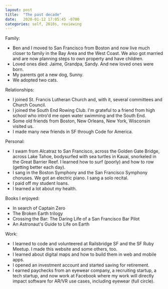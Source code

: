 ```yaml
---
layout: post
title:  "The past decade"
date:   2020-01-12 17:05:45 -0700
categories: self, 2010s, reviewing
---
```


Family:
- Ben and I moved to San Francisco from Boston and now live much closer to family in the Bay Area and the West Coast. We also got married and are now planning steps to own property and have children.
- Loved ones died: Jaime, Grandpa, Sandy. And new loved ones were born.
- My parents got a new dog, Sunny.
- We adopted two cats.

Relationships:
- I joined St. Francis Lutheran Church and, with it, several committees and Church Council.
- I joined the South End Rowing Club. I'm grateful to a friend from high school who intro'd me open water swimming and the South End.
- Some old friends from Boston, New Orleans, New York, Wisconsin visited us.
- I made many new friends in SF through Code for America.

Personal:
- I swam from Alcatraz to San Francisco, across the Golden Gate Bridge, across Lake Tahoe, bodysurfed with sea turtles in Kauai, snorkeled in the Great Barrier Reef. I learned how to surf (poorly) and how to row (getting better each day).
- I sang in the Boston Symphony and the San Francisco Symphony choruses. We got an electric piano. I sang a solo recital.
- I paid off my student loans.
- I learned a lot about my health.

Books I enjoyed:
- In search of Captain Zero
- The Broken Earth trilogy
- Crossing the Bar: The Daring Life of a San Francisco Bar Pilot
- An Astronaut's Guide to Life on Earth

Work:
- I learned to code and volunteered at Railsbridge SF and the SF Ruby Meetup. I made this website and some others, too.
- I learned about digital maps and how to build them in web and mobile apps.
- I opened an investment account and started saving for retirement.
- I earned paychecks from an eyewear company, a recruiting startup, a tech startup, and now work at Facebook where my work will directly impact software for AR/VR use cases, including eyewear (full circle).
